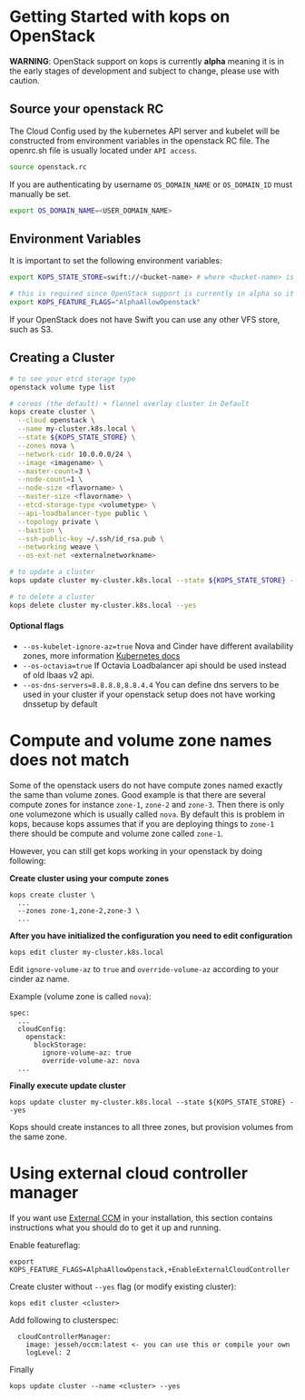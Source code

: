 # Getting Started with kops on OpenStack

**WARNING**: OpenStack support on kops is currently **alpha** meaning it is in the early stages of development and subject to change, please use with caution.

## Source your openstack RC
The Cloud Config used by the kubernetes API server and kubelet will be constructed from environment variables in the openstack RC file. The openrc.sh file is usually located under `API access`.

```bash
source openstack.rc
```

If you are authenticating by username `OS_DOMAIN_NAME` or `OS_DOMAIN_ID` must manually be set.
```bash
export OS_DOMAIN_NAME=<USER_DOMAIN_NAME>
```

## Environment Variables

It is important to set the following environment variables:

```bash
export KOPS_STATE_STORE=swift://<bucket-name> # where <bucket-name> is the name of the Swift container to use for kops state

# this is required since OpenStack support is currently in alpha so it is feature gated
export KOPS_FEATURE_FLAGS="AlphaAllowOpenstack"
```

If your OpenStack does not have Swift you can use any other VFS store, such as S3.

## Creating a Cluster

```bash
# to see your etcd storage type
openstack volume type list

# coreos (the default) + flannel overlay cluster in Default
kops create cluster \
  --cloud openstack \
  --name my-cluster.k8s.local \
  --state ${KOPS_STATE_STORE} \
  --zones nova \
  --network-cidr 10.0.0.0/24 \
  --image <imagename> \
  --master-count=3 \
  --node-count=1 \
  --node-size <flavorname> \
  --master-size <flavorname> \
  --etcd-storage-type <volumetype> \
  --api-loadbalancer-type public \
  --topology private \
  --bastion \
  --ssh-public-key ~/.ssh/id_rsa.pub \
  --networking weave \
  --os-ext-net <externalnetworkname>

# to update a cluster
kops update cluster my-cluster.k8s.local --state ${KOPS_STATE_STORE} --yes

# to delete a cluster
kops delete cluster my-cluster.k8s.local --yes
```

#### Optional flags
* `--os-kubelet-ignore-az=true` Nova and Cinder have different availability zones, more information [Kubernetes docs](https://kubernetes.io/docs/concepts/cluster-administration/cloud-providers/#block-storage)
* `--os-octavia=true` If Octavia Loadbalancer api should be used instead of old lbaas v2 api.
* `--os-dns-servers=8.8.8.8,8.8.4.4` You can define dns servers to be used in your cluster if your openstack setup does not have working dnssetup by default


# Compute and volume zone names does not match
Some of the openstack users do not have compute zones named exactly the same than volume zones. Good example is that there are several compute zones for instance `zone-1`, `zone-2` and `zone-3`. Then there is only one volumezone which is usually called `nova`. By default this is problem in kops, because kops assumes that if you are deploying things to `zone-1` there should be compute and volume zone called `zone-1`.

However, you can still get kops working in your openstack by doing following:

**Create cluster using your compute zones**

```
kops create cluster \
  ...
  --zones zone-1,zone-2,zone-3 \
  ...
```

**After you have initialized the configuration you need to edit configuration**

```
kops edit cluster my-cluster.k8s.local
```

Edit `ignore-volume-az` to `true` and `override-volume-az` according to your cinder az name.

Example (volume zone is called `nova`):

```
spec:
  ...
  cloudConfig:
    openstack:
      blockStorage:
        ignore-volume-az: true
        override-volume-az: nova
  ...
```

**Finally execute update cluster**

```
kops update cluster my-cluster.k8s.local --state ${KOPS_STATE_STORE} --yes
```

Kops should create instances to all three zones, but provision volumes from the same zone.

# Using external cloud controller manager
If you want use [External CCM](https://github.com/kubernetes/cloud-provider-openstack) in your installation, this section contains instructions what you should do to get it up and running.

Enable featureflag:

```
export KOPS_FEATURE_FLAGS=AlphaAllowOpenstack,+EnableExternalCloudController
```

Create cluster without `--yes` flag (or modify existing cluster):

```
kops edit cluster <cluster>
```

Add following to clusterspec:

```
  cloudControllerManager:
    image: jesseh/occm:latest <- you can use this or compile your own
    logLevel: 2
```

Finally

```
kops update cluster --name <cluster> --yes
```
